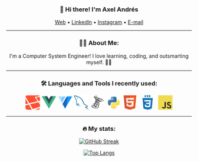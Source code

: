 <div align="center">
  <h3 align="center">👋 Hi there! I'm Axel Andrés</h3>
  <p align="center">
    <a href="https://axelcruz.infinityfreeapp.com/">Web</a> •
    <a href="https://www.linkedin.com/in/axel-andr%C3%A9s-cruz-c%C3%B3rdova-503229250/">Linkedln</a> •
    <a href="https://instagram.com/axlkun">Instagram</a> •
    <a href="mailto:axelcruz.dev@gmail.com">E-mail</a>
  </p>
</div>

---
<div align="center">
  <h3>👨‍💻 About Me:</h3>
  <p>I'm a Computer System Engineer! I love learning, coding, and outsmarting myself. 🙋‍♂️</p>
</div>



---
<div align="center">
  <h3>🛠️ Languages and Tools I recently used:</h3>
<div>
  <img src="https://github.com/devicons/devicon/blob/master/icons/laravel/laravel-plain.svg" title="Laravel" **alt="Laravel" width="40" height="40"/> 
  <img src="https://github.com/devicons/devicon/blob/master/icons/vuejs/vuejs-original.svg" title="Vuejs" **alt="Vuejs" width="40" height="40"/> 
  <img src="https://github.com/devicons/devicon/blob/master/icons/vuetify/vuetify-original.svg" title="Vuetify" **alt="Vuetify" width="40" height="40"/>
  <img src="https://github.com/devicons/devicon/blob/master/icons/mysql/mysql-original.svg" title="MySQL" **alt="MySQL" width="40" height="40"/> 
  <img src="https://github.com/devicons/devicon/blob/master/icons/microsoftsqlserver/microsoftsqlserver-plain.svg" title="SQLServer" **alt="SQLServer" width="40" height="40"/> 
  <img src="https://github.com/devicons/devicon/blob/master/icons/python/python-original.svg" title="Python" **alt="Python" width="40" height="40"/>
  <img src="https://github.com/devicons/devicon/blob/master/icons/html5/html5-original.svg" title="HTML5" alt="HTML" width="40" height="40"/>&nbsp;
  <img src="https://github.com/devicons/devicon/blob/master/icons/css3/css3-plain-wordmark.svg"  title="CSS3" alt="CSS" width="40" height="40"/>&nbsp;
  <img src="https://raw.githubusercontent.com/devicons/devicon/1119b9f84c0290e0f0b38982099a2bd027a48bf1/icons/javascript/javascript-original.svg" title="JavaScript" alt="JavaScript" width="40" height="40" />
</div>  
</div>


---
<div align="center">
  <h3 align="center">🔥 My stats:</h3>
  <div align="center">

  [![GitHub Streak](https://github-readme-streak-stats.herokuapp.com/?user=axlkun&theme=dark&background=0D1117&hide_border=true&date_format=j%20M%5B%20Y%5D)](https://git.io/streak-stats)

  [![Top Langs](https://github-readme-stats.vercel.app/api/top-langs/?username=axlkun&layout=compact&theme=vision-friendly-dark)](https://github.com/anuraghazra/github-readme-stats)

  </div>
</div>



